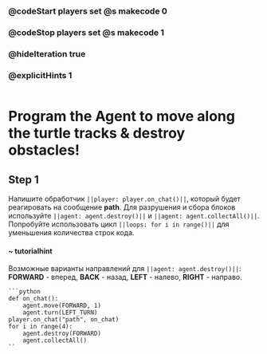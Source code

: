 ### @codeStart players set @s makecode 0
### @codeStop players set @s makecode 1

### @hideIteration true 
### @explicitHints 1

```python
```

# Program the Agent to move along the turtle tracks & destroy obstacles!

## Step 1
Напишите обработчик ``||player: player.on_chat()||``, который будет реагировать на сообщение **path**. Для разрушения и сбора блоков используйте ``||agent: agent.destroy()||`` и ``||agent: agent.collectAll()||``. Попробуйте использовать цикл ``||loops: for i in range()||`` для уменьшения количества строк кода.

#### ~ tutorialhint 
Возможные варианты направлений для ``||agent: agent.destroy()||``: **FORWARD** - вперед, **BACK** - назад, **LEFT** - налево, **RIGHT** - направо.

```ghost
```python
def on_chat():
    agent.move(FORWARD, 1)
    agent.turn(LEFT_TURN)
player.on_chat("path", on_chat)
for i in range(4):
    agent.destroy(FORWARD)
    agent.collectAll()
``
``` 